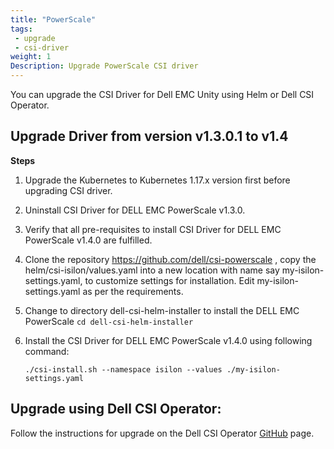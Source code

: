 ```yaml
---
title: "PowerScale"
tags: 
 - upgrade
 - csi-driver
weight: 1
Description: Upgrade PowerScale CSI driver
---
```

You can upgrade the CSI Driver for Dell EMC Unity using Helm or Dell CSI Operator.

## Upgrade Driver from version v1.3.0.1 to v1.4
**Steps**
1. Upgrade the Kubernetes to Kubernetes 1.17.x version first before upgrading CSI driver.
2. Uninstall CSI Driver for DELL EMC PowerScale v1.3.0.
3. Verify that all pre-requisites to install CSI Driver for DELL EMC PowerScale v1.4.0 are fulfilled.
4. Clone the repository https://github.com/dell/csi-powerscale , copy the helm/csi-isilon/values.yaml into a new location with name say my-isilon-settings.yaml, to customize settings for installation. Edit my-isilon-settings.yaml as per the requirements.
5. Change to directory dell-csi-helm-installer to install the DELL EMC PowerScale `cd dell-csi-helm-installer`
6. Install the CSI Driver for DELL EMC PowerScale v1.4.0 using following command:

   `./csi-install.sh --namespace isilon --values ./my-isilon-settings.yaml `

## Upgrade using Dell CSI Operator:

Follow the instructions for upgrade on the Dell CSI Operator [GitHub](https://github.com/dell/dell-csi-operator) page.
